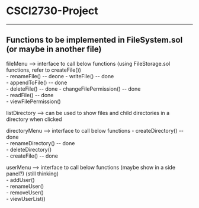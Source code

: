 # CSCI2730-Project
***
## Functions to be implemented in FileSystem.sol (or maybe in another file)

fileMenu --> interface to call below functions (using FileStorage.sol functions, refer to createFile())    
    - renameFile()  -- deone
    - writeFile()  -- done  
    - appendToFile()  -- done  
    - deleteFile()  -- done
    - changeFilePermission() -- done  
    - readFile() -- done  
    - viewFilePermission()  

listDirectory --> can be used to show files and child directories in a directory when clicked

directoryMenu --> interface to call below functions
    - createDirectory() -- done  
    - renameDirectory() -- done  
    - deleteDirectory()  
    - createFile() -- done  

userMenu --> interface to call below functions (maybe show in a side panel?) (still thinking)  
    - addUser()  
    - renameUser()  
    - removeUser()  
    - viewUserList()  